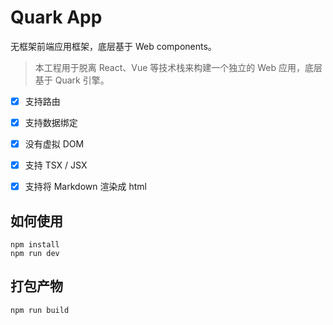 # Quark App

无框架前端应用框架，底层基于 Web components。

> 本工程用于脱离 React、Vue 等技术栈来构建一个独立的 Web 应用，底层基于 Quark 引擎。


- [x] 支持路由
- [x] 支持数据绑定
- [x] 没有虚拟 DOM
- [x] 支持 TSX / JSX
- [x] 支持将 Markdown 渲染成 html


## 如何使用

```
npm install
npm run dev
```

## 打包产物

```
npm run build
```
